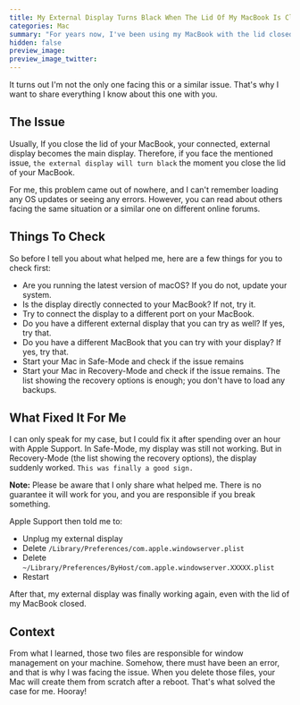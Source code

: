 ```yaml
---
title: My External Display Turns Black When The Lid Of My MacBook Is Closed
categories: Mac
summary: "For years now, I've been using my MacBook with the lid closed. That's my preferred setup, where I only focus on one external display. Two months ago, my external display stopped working when I closed the lid of my MacBook. Here is how I solved this issue."
hidden: false
preview_image:
preview_image_twitter:
---
```


It turns out I'm not the only one facing this or a similar issue. That's why I want to share everything I know about this one with you.

## The Issue

Usually, If you close the lid of your MacBook, your connected, external display becomes the main display. Therefore, if you face the mentioned issue, `the external display will turn black` the moment you close the lid of your MacBook.

For me, this problem came out of nowhere, and I can't remember loading any OS updates or seeing any errors. However, you can read about others facing the same situation or a similar one on different online forums.

## Things To Check

So before I tell you about what helped me, here are a few things for you to check first:

* Are you running the latest version of macOS? If you do not, update your system.
* Is the display directly connected to your MacBook? If not, try it.
* Try to connect the display to a different port on your MacBook.
* Do you have a different external display that you can try as well? If yes, try that.
* Do you have a different MacBook that you can try with your display? If yes, try that.
* Start your Mac in Safe-Mode and check if the issue remains
* Start your Mac in Recovery-Mode and check if the issue remains. The list showing the recovery options is enough; you don't have to load any backups.

## What Fixed It For Me

I can only speak for my case, but I could fix it after spending over an hour with Apple Support.
In Safe-Mode, my display was still not working. But in Recovery-Mode (the list showing the recovery options), the display suddenly worked. `This was finally a good sign.`

<div class="blognote"><strong>Note:</strong> Please be aware that I only share what helped me. There is no guarantee it will work for you, and you are responsible if you break something.</div>

Apple Support then told me to:

* Unplug my external display
* Delete `/Library/Preferences/com.apple.windowserver.plist`
* Delete `~/Library/Preferences/ByHost/com.apple.windowserver.XXXXX.plist`
* Restart

After that, my external display was finally working again, even with the lid of my MacBook closed.

## Context

From what I learned, those two files are responsible for window management on your machine. Somehow, there must have been an error, and that is why I was facing the issue. When you delete those files, your Mac will create them from scratch after a reboot. That's what solved the case for me. Hooray!
